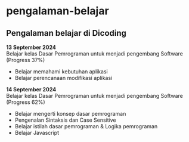 # pengalaman-belajar

Pengalaman belajar di Dicoding
--
**13 September 2024**<br>
Belajar kelas Dasar Pemrograman untuk menjadi pengembang Software (Progress 37%)
- Belajar memahami kebutuhan aplikasi
- Belajar perencanaan modifikasi aplikasi<br>

**14 September 2024**<br>
Belajar kelas Dasar Pemrograman untuk menjadi pengembang Software (Progress 62%)
- Belajar mengerti konsep dasar pemrograman
- Pengenalan Sintaksis dan Case Sensitive
- Belajar istilah dasar pemrograman & Logika pemrograman
- Belajar Javascript
